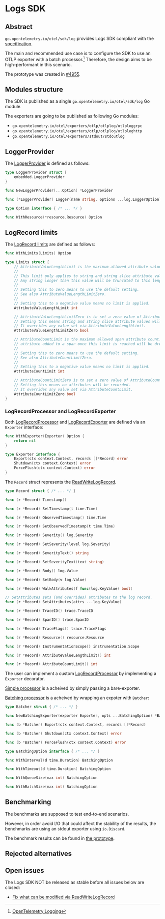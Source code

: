 # Logs SDK

## Abstract

`go.opentelemetry.io/otel/sdk/log` provides Logs SDK compliant with the
[specification](https://opentelemetry.io/docs/specs/otel/logs/sdk/).

The main and recommended use case is to configure the SDK to use an OTLP
exporter with a batch processor.[^1] Therefore, the design aims to be
high-performant in this scenario.

The prototype was created in
[#4955](https://github.com/open-telemetry/opentelemetry-go/pull/4955).

## Modules structure

The SDK is published as a single `go.opentelemetry.io/otel/sdk/log` Go module.

The exporters are going to be published as following Go modules:

- `go.opentelemetry.io/otel/exporters/otlp/otlplog/otlploggrpc`
- `go.opentelemetry.io/otel/exporters/otlp/otlplog/otlploghttp`
- `go.opentelemetry.io/otel/exporters/stdout/stdoutlog`

## LoggerProvider

The [LoggerProvider](https://opentelemetry.io/docs/specs/otel/logs/sdk/#loggerprovider)
is defined as follows:

```go
type LoggerProvider struct {
	embedded.LoggerProvider
}

func NewLoggerProvider(...Option) *LoggerProvider

func (*LoggerProvider) Logger(name string, options ...log.LoggerOption) log.Logger

type Option interface { /* ... */ }

func WithResource(*resource.Resource) Option
```

## LogRecord limits

The [LogRecord limits](https://opentelemetry.io/docs/specs/otel/logs/sdk/#logrecord-limits)
are defined as follows:

```go
func WithLimits(Limits) Option

type Limits struct {
	// AttributeValueLengthLimit is the maximum allowed attribute value length.
	//
	// This limit only applies to string and string slice attribute values.
	// Any string longer than this value will be truncated to this length.
	//
	// Setting this to zero means to use the default setting.
	// See also AttributeValueLengthLimitZero.
	//
	// Setting this to a negative value means no limit is applied.
	AttributeValueLengthLimit int

	// AttributeValueLengthLimitZero is to set a zero value of AttributeValueLengthLimit.
	// Setting this means string and string slice attribute values will be empty.
	// It overrides any value set via AttributeValueLengthLimit.
	AttributeValueLengthLimitZero bool

	// AttributeCountLimit is the maximum allowed span attribute count. Any
	// attribute added to a span once this limit is reached will be dropped.
	//
	// Setting this to zero means to use the default setting.
	// See also AttributeCountLimitZero.
	//
	// Setting this to a negative value means no limit is applied.
	AttributeCountLimit int

	// AttributeCountLimitZero is to set a zero value of AttributeCountLimit.
	// Setting this means no attributes will be recorded.
	// It overrides any value set via AttributeCountLimit.
	AttributeCountLimitZero bool
}
```

### LogRecordProcessor and LogRecordExporter  

Both [LogRecordProcessor](https://opentelemetry.io/docs/specs/otel/logs/sdk/#logrecordprocessor)
and [LogRecordExporter](https://opentelemetry.io/docs/specs/otel/logs/sdk/#logrecordexporter)
are defined via an `Exporter` interface:

```go
func WithExporter(Exporter) Option {
	return nil
}

type Exporter interface {
	Export(ctx context.Context, records []*Record) error
	Shutdown(ctx context.Context) error
	ForceFlush(ctx context.Context) error
}
```

The `Record` struct represents the [ReadWriteLogRecord](https://opentelemetry.io/docs/specs/otel/logs/sdk/#readwritelogrecord).

```go
type Record struct { /* ... */ }

func (r *Record) Timestamp()

func (r *Record) SetTimestamp(t time.Time)

func (r *Record) ObservedTimestamp() time.Time

func (r *Record) SetObservedTimestamp(t time.Time)

func (r *Record) Severity() log.Severity

func (r *Record) SetSeverity(level log.Severity)

func (r *Record) SeverityText() string

func (r *Record) SetSeverityText(text string)

func (r *Record) Body() log.Value

func (r *Record) SetBody(v log.Value)

func (r *Record) WalkAttributes(f func(log.KeyValue) bool)

// SetAttributes sets (and overrides) attributes to the log record.
func (r *Record) SetAttributes(attrs ...log.KeyValue)

func (r *Record) TraceID() trace.TraceID

func (r *Record) SpanID() trace.SpanID

func (r *Record) TraceFlags() trace.TraceFlags

func (r *Record) Resource() resource.Resource

func (r *Record) InstrumentationScope() instrumentation.Scope

func (r *Record) AttributeValueLengthLimit() int

func (r *Record) AttributeCountLimit() int
```

The user can implement a custom [LogRecordProcessor](https://opentelemetry.io/docs/specs/otel/logs/sdk/#logrecordprocessor)
by implementing a `Exporter` decorator.

[Simple processor](https://opentelemetry.io/docs/specs/otel/logs/sdk/#simple-processor)
is a acheived by simply passing a bare-exporter.

[Batching processor](https://opentelemetry.io/docs/specs/otel/logs/sdk/#batching-processor)
is a acheived by wrapping an expoter with `Batcher`:

```go
type Batcher struct { /* ... */ }

func NewBatchingExporter(exporter Exporter, opts ...BatchingOption) *Batcher

func (b *Batcher) Export(ctx context.Context, records []*Record)

func (b *Batcher) Shutdown(ctx context.Context) error

func (b *Batcher) ForceFlush(ctx context.Context) error

type BatchingOption interface { /* ... */ }

func WithInterval(d time.Duration) BatchingOption

func WithTimeout(d time.Duration) BatchingOption

func WithQueueSize(max int) BatchingOption

func WithBatchSize(max int) BatchingOption
```

## Benchmarking

The benchmarks are supposed to test end-to-end scenarios.

However, in order avoid I/O that could affect the stability of the results,
the benchmarks are using an stdout exporter using `io.Discard`.

The benchmark results can be found in [the prototype](https://github.com/open-telemetry/opentelemetry-go/pull/4955).

## Rejected alternatives

## Open issues

The Logs SDK NOT be released as stable before all issues below are closed:

- [Fix what can be modified via ReadWriteLogRecord](https://github.com/open-telemetry/opentelemetry-specification/pull/3907)

[^1]: [OpenTelemetry Logging](https://opentelemetry.io/docs/specs/otel/logs)

